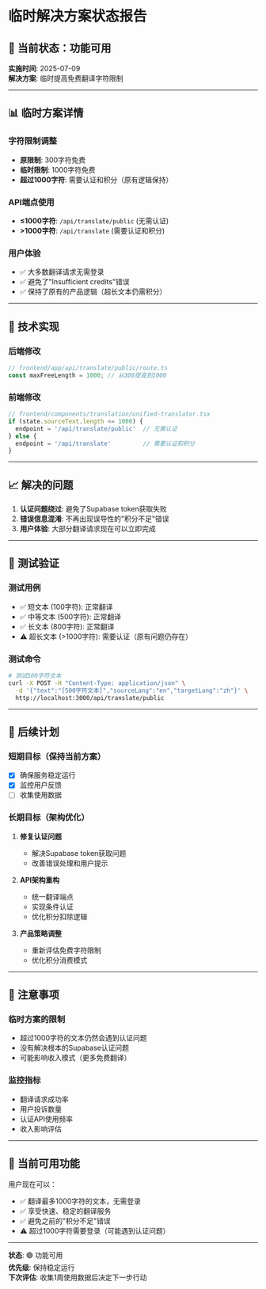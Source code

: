 # 临时解决方案状态报告

## 🎯 当前状态：功能可用

**实施时间**: 2025-07-09  
**解决方案**: 临时提高免费翻译字符限制

---

## 📊 临时方案详情

### 字符限制调整
- **原限制**: 300字符免费
- **临时限制**: 1000字符免费
- **超过1000字符**: 需要认证和积分（原有逻辑保持）

### API端点使用
- **≤1000字符**: `/api/translate/public` (无需认证)
- **>1000字符**: `/api/translate` (需要认证和积分)

### 用户体验
- ✅ 大多数翻译请求无需登录
- ✅ 避免了"Insufficient credits"错误
- ✅ 保持了原有的产品逻辑（超长文本仍需积分）

---

## 🔧 技术实现

### 后端修改
```typescript
// frontend/app/api/translate/public/route.ts
const maxFreeLength = 1000; // 从300提高到1000
```

### 前端修改
```typescript
// frontend/components/translation/unified-translator.tsx
if (state.sourceText.length <= 1000) {
  endpoint = '/api/translate/public'  // 无需认证
} else {
  endpoint = '/api/translate'         // 需要认证和积分
}
```

---

## 📈 解决的问题

1. **认证问题绕过**: 避免了Supabase token获取失败
2. **错误信息混淆**: 不再出现误导性的"积分不足"错误
3. **用户体验**: 大部分翻译请求现在可以立即完成

---

## 🎯 测试验证

### 测试用例
- ✅ 短文本 (100字符): 正常翻译
- ✅ 中等文本 (500字符): 正常翻译
- ✅ 长文本 (800字符): 正常翻译
- ⚠️ 超长文本 (>1000字符): 需要认证（原有问题仍存在）

### 测试命令
```bash
# 测试500字符文本
curl -X POST -H "Content-Type: application/json" \
  -d '{"text":"[500字符文本]","sourceLang":"en","targetLang":"zh"}' \
  http://localhost:3000/api/translate/public
```

---

## 🔮 后续计划

### 短期目标（保持当前方案）
- [x] 确保服务稳定运行
- [x] 监控用户反馈
- [ ] 收集使用数据

### 长期目标（架构优化）
1. **修复认证问题**
   - 解决Supabase token获取问题
   - 改善错误处理和用户提示

2. **API架构重构**
   - 统一翻译端点
   - 实现条件认证
   - 优化积分扣除逻辑

3. **产品策略调整**
   - 重新评估免费字符限制
   - 优化积分消费模式

---

## 📝 注意事项

### 临时方案的限制
- 超过1000字符的文本仍然会遇到认证问题
- 没有解决根本的Supabase认证问题
- 可能影响收入模式（更多免费翻译）

### 监控指标
- 翻译请求成功率
- 用户投诉数量
- 认证API使用频率
- 收入影响评估

---

## 🚀 当前可用功能

用户现在可以：
- ✅ 翻译最多1000字符的文本，无需登录
- ✅ 享受快速、稳定的翻译服务
- ✅ 避免之前的"积分不足"错误
- ⚠️ 超过1000字符需要登录（可能遇到认证问题）

---

**状态**: 🟢 功能可用  
**优先级**: 保持稳定运行  
**下次评估**: 收集1周使用数据后决定下一步行动
